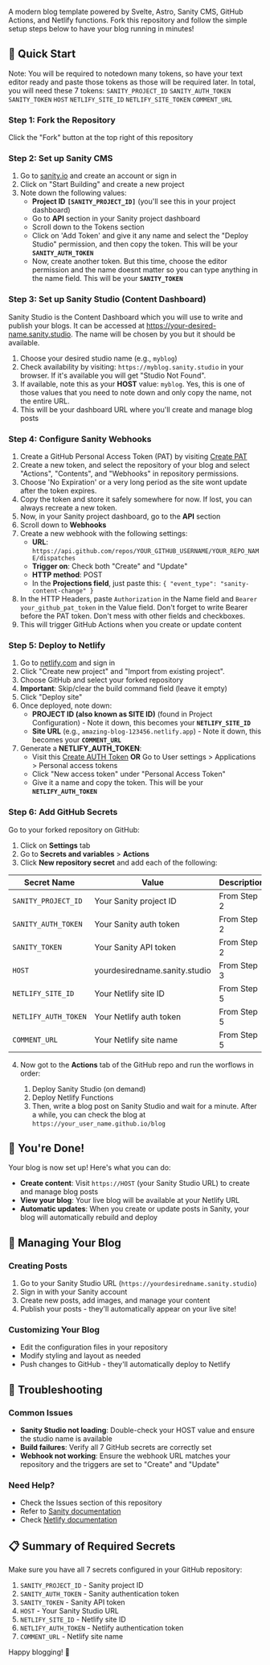 A modern blog template powered by Svelte, Astro, Sanity CMS, GitHub Actions, and Netlify functions. Fork this repository and follow the simple setup steps below to have your blog running in minutes!

## 🚀 Quick Start

Note: You will be required to notedown many tokens, so have your text editor ready and paste those tokens as those will be required later.
In total, you will need these 7 tokens:
`SANITY_PROJECT_ID`
`SANITY_AUTH_TOKEN`
`SANITY_TOKEN`
`HOST`
`NETLIFY_SITE_ID`
`NETLIFY_SITE_TOKEN`
`COMMENT_URL`

### Step 1: Fork the Repository
Click the "Fork" button at the top right of this repository

### Step 2: Set up Sanity CMS
1. Go to [sanity.io](https://sanity.io) and create an account or sign in
2. Click on "Start Building" and create a new project
3. Note down the following values:
   - **Project ID** **`[SANITY_PROJECT_ID]`** (you'll see this in your project dashboard)
   - Go to **API** section in your Sanity project dashboard
   - Scroll down to the Tokens section
   - Click on 'Add Token' and give it any name and select the "Deploy Studio" permission, and then copy the token. This will be your **`SANITY_AUTH_TOKEN`**
   - Now, create another token. But this time, choose the editor permission and the name doesnt matter so you can type anything in the name field. This will be your **`SANITY_TOKEN`**

### Step 3: Set up Sanity Studio (Content Dashboard)
Sanity Studio is the Content Dashboard which you will use to write and publish your blogs. It can be accessed at https://your-desired-name.sanity.studio. The name will be chosen by you but it should be available.

1. Choose your desired studio name (e.g., `myblog`)
2. Check availability by visiting: `https://myblog.sanity.studio` in your browser. If it's available you will get "Studio Not Found".
3. If available, note this as your **HOST** value: `myblog`. Yes, this is one of those values that you need to note down and only copy the name, not the entire URL.
4. This will be your dashboard URL where you'll create and manage blog posts

### Step 4: Configure Sanity Webhooks
1. Create a GitHub Personal Access Token (PAT) by visiting [Create PAT](https://github.com/settings/personal-access-tokens)
2. Create a new token, and select the repository of your blog and select "Actions", "Contents", and "Webhooks" in repository permissions.
3. Choose 'No Expiration' or a very long period as the site wont update after the token expires.
4. Copy the token and store it safely somewhere for now. If lost, you can always recreate a new token.
5. Now, in your Sanity project dashboard, go to the **API** section
6. Scroll down to **Webhooks**
7. Create a new webhook with the following settings:
   - **URL**: `https://api.github.com/repos/YOUR_GITHUB_USERNAME/YOUR_REPO_NAME/dispatches`
   - **Trigger on**: Check both "Create" and "Update"
   - **HTTP method**: POST
   - In the **Projections field**, just paste this: `{ "event_type": "sanity-content-change" }`
8. In the HTTP Headers, paste `Authorization` in the Name field and `Bearer your_github_pat_token` in the Value field. Don't forget to write Bearer before the PAT token. Don't mess with other fields and checkboxes.
8. This will trigger GitHub Actions when you create or update content

### Step 5: Deploy to Netlify
1. Go to [netlify.com](https://netlify.com) and sign in
2. Click "Create new project" and "Import from existing project".
3. Choose GitHub and select your forked repository
4. **Important**: Skip/clear the build command field (leave it empty)
5. Click "Deploy site"
6. Once deployed, note down:
   - **PROJECT ID (also known as SITE ID)** (found in Project Configuration) - Note it down, this becomes your **`NETLIFY_SITE_ID`**
   - **Site URL** (e.g., `amazing-blog-123456.netlify.app`) -  Note it down, this becomes your **`COMMENT_URL`**
7. Generate a **NETLIFY_AUTH_TOKEN**:
   - Visit this [Create AUTH Token](https://app.netlify.com/user/applications) **OR** Go to User settings > Applications > Personal access tokens
   - Click "New access token" under "Personal Access Token"
   - Give it a name and copy the token. This will be your **`NETLIFY_AUTH_TOKEN`**

### Step 6: Add GitHub Secrets
Go to your forked repository on GitHub:
1. Click on **Settings** tab
2. Go to **Secrets and variables** > **Actions**
3. Click **New repository secret** and add each of the following:

| Secret Name | Value | Description |
|-------------|-------|-------------|
| `SANITY_PROJECT_ID` | Your Sanity project ID | From Step 2 |
| `SANITY_AUTH_TOKEN` | Your Sanity auth token | From Step 2 |
| `SANITY_TOKEN` | Your Sanity API token | From Step 2 |
| `HOST` | yourdesiredname.sanity.studio | From Step 3 |
| `NETLIFY_SITE_ID` | Your Netlify site ID | From Step 5 |
| `NETLIFY_AUTH_TOKEN` | Your Netlify auth token | From Step 5 |
| `COMMENT_URL` | Your Netlify site name | From Step 5 |

4. Now got to the **Actions** tab of the GitHub repo and run the worflows in order:

    1. Deploy Sanity Studio (on demand)
    2. Deploy Netlify Functions
    3. Then, write a blog post on Sanity Studio and wait for a minute. After a while, you can check the blog at `https://your_user_name.github.io/blog`

## 🎉 You're Done!

Your blog is now set up! Here's what you can do:

- **Create content**: Visit `https://HOST` (your Sanity Studio URL) to create and manage blog posts
- **View your blog**: Your live blog will be available at your Netlify URL
- **Automatic updates**: When you create or update posts in Sanity, your blog will automatically rebuild and deploy

## 📝 Managing Your Blog

### Creating Posts
1. Go to your Sanity Studio URL (`https://yourdesiredname.sanity.studio`)
2. Sign in with your Sanity account
3. Create new posts, add images, and manage your content
4. Publish your posts - they'll automatically appear on your live site!

### Customizing Your Blog
- Edit the configuration files in your repository
- Modify styling and layout as needed
- Push changes to GitHub - they'll automatically deploy to Netlify

## 🔧 Troubleshooting

### Common Issues
- **Sanity Studio not loading**: Double-check your HOST value and ensure the studio name is available
- **Build failures**: Verify all 7 GitHub secrets are correctly set
- **Webhook not working**: Ensure the webhook URL matches your repository and the triggers are set to "Create" and "Update"

### Need Help?
- Check the Issues section of this repository
- Refer to [Sanity documentation](https://www.sanity.io/docs)
- Check [Netlify documentation](https://docs.netlify.com)

## 📋 Summary of Required Secrets

Make sure you have all 7 secrets configured in your GitHub repository:

1. `SANITY_PROJECT_ID` - Sanity project ID
2. `SANITY_AUTH_TOKEN` - Sanity authentication token
3. `SANITY_TOKEN` - Sanity API token
4. `HOST` - Your Sanity Studio URL
5. `NETLIFY_SITE_ID` - Netlify site ID
6. `NETLIFY_AUTH_TOKEN` - Netlify authentication token
7. `COMMENT_URL` - Netlify site name

Happy blogging! 🚀